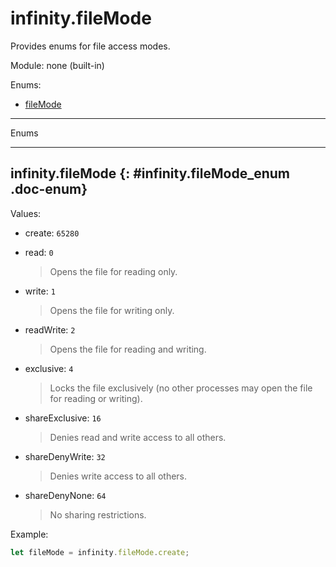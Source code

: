 ﻿# infinity.fileMode

Provides enums for file access modes.

Module: none (built-in)

<div class="doc-toc" markdown="1">

<div class="doc-toc-heading">Enums:</div>

- [fileMode](#infinity.fileMode.fileMode_enum)

</div>

---

<div class="doc-heading">Enums</div>

---

## infinity.fileMode {: #infinity.fileMode_enum .doc-enum}

Values:

- create: `65280`
  >

- read: `0`
  >Opens the file for reading only.

- write: `1`
  >Opens the file for writing only.


- readWrite: `2`
  >Opens the file for reading and writing.

- exclusive: `4`
  >Locks the file exclusively (no other processes may open the file for reading or writing).

- shareExclusive: `16`
  >Denies read and write access to all others.

- shareDenyWrite: `32`
  >Denies write access to all others.

- shareDenyNone: `64`
  >No sharing restrictions.

Example:

```typescript
let fileMode = infinity.fileMode.create;
```





